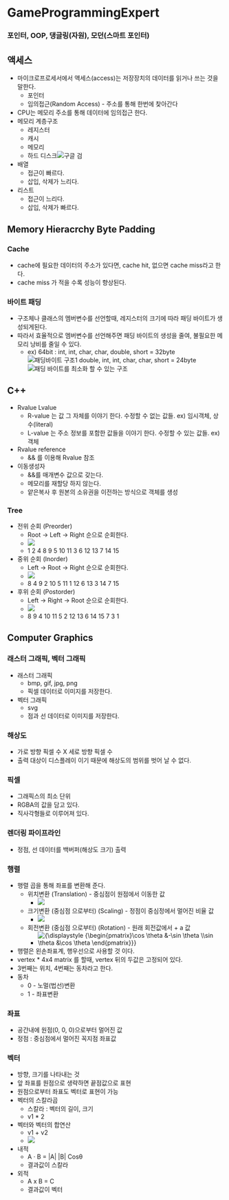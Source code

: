 ﻿# GameProgrammingExpert
### 포인터, OOP, 댕글링(자원), 모던(스마트 포인터) 

## 액세스
* 마이크로프로세서에서 액세스(access)는 저장장치의 데이터를 읽거나 쓰는 것을 말한다.
	* 포인터
	* 임의접근(Random Access) - 주소를 통해 한번에 찾아간다
* CPU는 메모리 주소를 통해 데이터에 임의접근 한다.
* 메모리 계층구조
	* 레지스터
	* 캐시
	* 메모리
	* 하드 디스크![구글 검](https://www.studytonight.com/computer-architecture/images/memory-heirarchy.png)
* 배열
	* 접근이 빠르다.
	* 삽입, 삭제가 느리다.
* 리스트
	* 접근이 느리다.
	* 삽입, 삭제가 빠르다.

## Memory Hieracrchy Byte Padding
### Cache
* cache에 필요한 데이터의 주소가 있다면, cache hit, 없으면 cache miss라고 한다.
* cache miss 가 적을 수록 성능이 향상된다.
### 바이트 패딩
* 구조체나 클래스의 멤버변수를 선언할때, 레지스터의 크기에 따라 패딩 바이트가 생성되게된다.
* 따라서 효율적으로 멤버변수를 선언해주면 패딩 바이트의 생성을 줄여, 불필요한 메모리 낭비를 줄일 수 있다.
	* ex) 64bit : int, int, char, char, double, short = 32byte
	![패딩바이트 구조1](https://blog.kakaocdn.net/dn/DricJ/btqUtXv0u1P/HevtSKMcIVm86xH1hqPokK/img.png)
						 double, int, int, char, char, short = 24byte
						 ![패딩 바이트를 최소화 할 수 있는 구조](https://blog.kakaocdn.net/dn/dqtfWm/btqUwy3kb9I/eVnfymjwPxxrKKMhL2toqk/img.png)

## C++
* Rvalue Lvalue
	*  R-value 는 값 그 자체를 이야기 한다.  수정할 수 없는 값들. ex) 임시객체, 상수(literal)
	*  L-value 는 주소 정보를 포함한 값들을 이야기 한다. 수정할 수 있는 값들. ex) 객체
* Rvalue reference
	* && 를 이용해 Rvalue 참조
* 이동생성자
	* &&를 매개변수 값으로 갖는다.
	* 메모리를 재할당 하지 않는다.
	* 얕은복사 후 원본의 소유권을 이전하는 방식으로 객체를 생성
### Tree
* 전위 순회 (Preorder)
	* Root -> Left -> Right 순으로 순회한다.
	* ![](https://t1.daumcdn.net/cfile/tistory/999E283D5AE877F614)
	* 1 2 4 8 9 5 10 11 3 6 12 13 7 14 15
* 중위 순회 (Inorder)
	* Left -> Root -> Right 순으로 순회한다.
	* ![](https://t1.daumcdn.net/cfile/tistory/99E18C365AE877F602)
	* 8 4 9 2 10 5 11 1 12 6 13 3 14 7 15
* 후위 순회 (Postorder)
	* Left -> Right -> Root 순으로 순회한다.
	* ![](https://t1.daumcdn.net/cfile/tistory/9924604B5AE877F609)
	* 8 9 4 10 11 5 2 12 13 6 14 15 7 3 1

## Computer Graphics
### 래스터 그래픽, 벡터 그래픽
* 래스터 그래픽
	* bmp, gif, jpg, png
	* 픽셀 데이터로 이미지를 저장한다.
* 벡터 그래픽 
	* svg
	* 점과 선 데이터로 이미지를 저장한다.

### 해상도
* 가로 방향 픽셀 수 X 세로 방향 픽셀 수
* 출력 대상이 디스플레이 이기 때문에 해상도의 범위를 벗어 날 수 없다.

### 픽셀
* 그래픽스의 최소 단위
* RGBA의 값을 담고 있다.
* 직사각형들로 이루어져 있다.

### 렌더링 파이프라인
* 정점, 선 데이터를 백버퍼(해상도 크기) 출력

### 행렬
* 행렬 곱을 통해 좌표를 변환해 준다.
	* 위치변환 (Translation) - 중심점이 원점에서 이동한 값
		* ![](http://www.opengl-tutorial.org/assets/images/tuto-3-matrix/translationMatrix.png)
	* 크기변환 (중심점 으로부터) (Scaling) - 정점이 중심정에서 멀어진 비율 값
		* ![](http://www.opengl-tutorial.org/assets/images/tuto-3-matrix/scalingMatrix.png)
	* 회전변환 (중심점 으로부터) (Rotation) - 원래 회전값에서 + a 값
		* ![{\displaystyle {\begin{pmatrix}\cos \theta &-\sin \theta \\\sin \theta &\cos \theta \end{pmatrix}}}](https://wikimedia.org/api/rest_v1/media/math/render/svg/ab40477843fea7939707c800ffd3b668ee8ce685)
* 행렬은 왼손좌표계, 행우선으로 사용할 것 이다.
* vertex * 4x4 matrix 를 할때, vertex 뒤의 두값은 고정되어 있다. 
* 3번째는 위치, 4번째는 동차라고 한다.
* 동차  
	* 0 - 노멀(법선)변환
	* 1 - 좌표변환

### 좌표
* 공간내에 원점(0, 0, 0)으로부터 멀어진 값
* 정점 : 중심점에서 멀어진 꼭지점 좌표값

### 벡터
* 방향, 크기를 나타내는 것
* 앞 좌표를 원점으로 생략하면 끝점값으로 표현
* 원점으로부터 좌표도 벡터로 표현이 가능
* 벡터의 스칼라곱
	* 스칼라 : 벡터의 길이, 크기
	* v1 * 2
* 벡터와 벡터의 합연산
	* v1 + v2
	* ![](https://blog.kakaocdn.net/dn/bsDAHw/btqw1uJ6aSg/5NL7FmQ2mFk4ptFWDOLPUK/img.png)
* 내적
	* A · B = |A| |B| Cosθ
	* 결과값이 스칼라
* 외적
	* A x B = C
	* 결과값이 벡터

